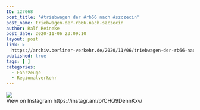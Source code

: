 ```yaml
---
ID: 127068
post_title: '#triebwagen der #rb66 nach #szczecin'
post_name: triebwagen-der-rb66-nach-szczecin
author: Ralf Reineke
post_date: 2020-11-06 23:09:10
layout: post
link: >
  https://archiv.berliner-verkehr.de/2020/11/06/triebwagen-der-rb66-nach-szczecin/
published: true
tags: [ ]
categories:
  - Fahrzeuge
  - Regionalverkehr
---
```

<div><img src='https://scontent-iad3-1.cdninstagram.com/v/t51.29350-15/123611852_3605586722839700_3017790488478214345_n.jpg?_nc_cat=104&ccb=2&_nc_sid=8ae9d6&_nc_ohc=heq9R9sXVKYAX-dTW6z&_nc_ht=scontent-iad3-1.cdninstagram.com&oh=0b12c16e95b5f0159c274a733f2151d8&oe=5FCC5469' style='max-width:600px;' /><br/><div>View on Instagram https://instagr.am/p/CHQ9DennKxv/</div></div>